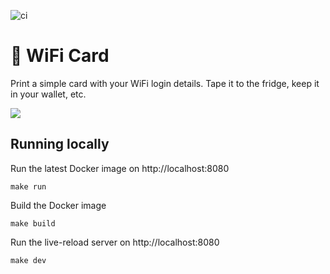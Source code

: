 ![ci](https://github.com/bndw/wifi-card/workflows/ci/badge.svg)

# 📶  WiFi Card

Print a simple card with your WiFi login details. Tape it to the fridge, keep it in your wallet, etc.

<img  src="https://user-images.githubusercontent.com/4248167/85215325-d95df300-b32b-11ea-9c97-40464c1acc1e.gif">

## Running locally

Run the latest Docker image on http://localhost:8080

```
make run
```

Build the Docker image

```
make build
```

Run the live-reload server on http://localhost:8080

```
make dev
```
